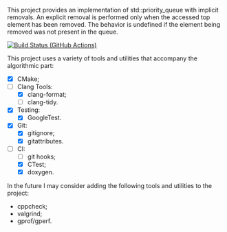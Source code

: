 This project provides an implementation of std::priority_queue with implicit removals.
An explicit removal is performed only when the accessed top element has been removed.
The behavior is undefined if the element being removed was not present in the queue. 

[![Build Status (GitHub Actions)](https://github.com/nskybytskyi/lazy-priority-queue/workflows/CMake%20Tests/badge.svg)](https://github.com/nskybytskyi/lazy-priority-queue/actions?query=workflow%3A"CMake%20Tests")

This project uses a variety of tools and utilities that accompany the algorithmic part:
- [x] CMake;
- [ ] Clang Tools:
    - [x] clang-format;
    - [ ] clang-tidy.
- [x] Testing:
    - [x] GoogleTest.
- [x] Git:
    - [x] gitignore;
    - [x] gitattributes.
- [ ] CI:
    - [ ] git hooks;
    - [x] CTest;
    - [x] doxygen.

In the future I may consider adding the following tools and utilities to the project:
- cppcheck;
- valgrind;
- gprof/gperf.